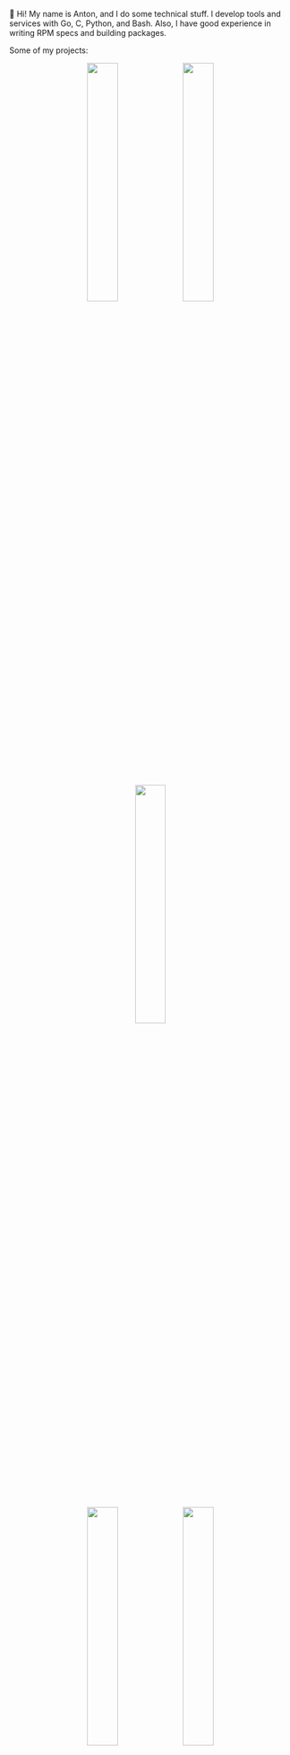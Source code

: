 👋 Hi! My name is Anton, and I do some technical stuff. I develop tools and services with Go, C, Python, and Bash. Also, I have good experience in writing RPM specs and building packages. 

Some of my projects:

<p align="center">
  <a href="https://kaos.sh/ek"><img width=33% src="https://kaos.sh/v/ek.svg"/></a>
  <a href="https://kaos.sh/rbinstall"><img width=33% src="https://kaos.sh/v/rbinstall.svg"/></a>
  <a href="https://kaos.sh/rpmbuilder"><img width=33% src="https://kaos.sh/v/rpmbuilder.svg"/></a>
  <br/>
  <a href="https://kaos.sh/webkaos"><img width=33% src="https://kaos.sh/v/webkaos.svg"/></a>
  <a href="https://kaos.sh/bibop"><img width=33% src="https://kaos.sh/v/bibop.svg"/></a>
  <a href="https://kaos.sh/kaos-repo"><img width=33% src="https://kaos.sh/v/kaos-repo.svg"/></a>
  <br/>
  <a href="https://kaos.sh/translit"><img width=33% src="https://kaos.sh/v/translit.svg"/></a>
  <a href="https://kaos.sh/perfecto"><img width=33% src="https://kaos.sh/v/perfecto.svg"/></a>
  <a href="https://kaos.sh/sslcli"><img width=33% src="https://kaos.sh/v/sslcli.svg"/></a>
  <br/>
  <a href="https://kaos.sh/rbbuild"><img width=33% src="https://kaos.sh/v/rbbuild.svg"/></a>
  <a href="https://kaos.sh/branca"><img width=33% src="https://kaos.sh/v/branca.svg"/></a>
  <a href="https://kaos.sh/go-confluence"><img width=33% src="https://kaos.sh/v/go-confluence.svg"/></a>
</p>

<p align="center">More projects made by me can be found on the <b><a href="https://github.com/essentialkaos">@essentialkaos</a></b> organization page.</p>

<p align="center">
  <a href="https://t.me/essentialkaos">Telegram</a> • <a href="https://andy.one/twitter">Twitter</a> • <a href="https://andy.one/instagram">Instagram</a> • <a href="https://andy.one/dribble">Dribble</a> • <a href="https://andy.one/flickr">Flickr</a>
</p>
